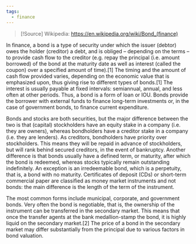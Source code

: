 ```yaml
---
tags:
  - finance
---
```

>[!Source]
Wikipedia: https://en.wikipedia.org/wiki/Bond_(finance)

In finance, a bond is a type of security under which the issuer (debtor) owes the holder (creditor) a debt, and is obliged – depending on the terms – to provide cash flow to the creditor (e.g. repay the principal (i.e. amount borrowed) of the bond at the maturity date as well as interest (called the coupon) over a specified amount of time).[1] The timing and the amount of cash flow provided varies, depending on the economic value that is emphasized upon, thus giving rise to different types of bonds.[1] The interest is usually payable at fixed intervals: semiannual, annual, and less often at other periods. Thus, a bond is a form of loan or IOU. Bonds provide the borrower with external funds to finance long-term investments or, in the case of government bonds, to finance current expenditure.

Bonds and stocks are both securities, but the major difference between the two is that (capital) stockholders have an equity stake in a company (i.e. they are owners), whereas bondholders have a creditor stake in a company (i.e. they are lenders). As creditors, bondholders have priority over stockholders. This means they will be repaid in advance of stockholders, but will rank behind secured creditors, in the event of bankruptcy. Another difference is that bonds usually have a defined term, or maturity, after which the bond is redeemed, whereas stocks typically remain outstanding indefinitely. An exception is an irredeemable bond, which is a perpetuity, that is, a bond with no maturity. Certificates of deposit (CDs) or short-term commercial paper are classified as money market instruments and not bonds: the main difference is the length of the term of the instrument.

The most common forms include municipal, corporate, and government bonds. Very often the bond is negotiable, that is, the ownership of the instrument can be transferred in the secondary market. This means that once the transfer agents at the bank medallion-stamp the bond, it is highly liquid on the secondary market.[2] The price of a bond in the secondary market may differ substantially from the principal due to various factors in bond valuation. 